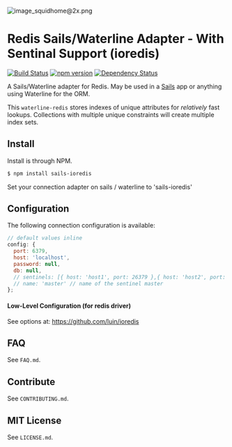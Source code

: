 ![image_squidhome@2x.png](http://i.imgur.com/RIvu9.png)

# Redis Sails/Waterline Adapter - With Sentinal Support (ioredis)
[![Build Status](https://travis-ci.org/balderdashy/sails-redis.svg?branch=master)](https://travis-ci.org/balderdashy/sails-redis)
[![npm version](https://badge.fury.io/js/sails-redis.svg)](http://badge.fury.io/js/sails-redis)
[![Dependency Status](https://david-dm.org/balderdashy/sails-redis.svg)](https://david-dm.org/balderdashy/sails-redis)

A Sails/Waterline adapter for Redis. May be used in a [Sails](https://github.com/balderdashy/sails) app or anything using Waterline for the ORM.

This `waterline-redis` stores indexes of unique attributes for *relatively* fast lookups. Collections with multiple unique constraints will create multiple index sets.


## Install

Install is through NPM.

```bash
$ npm install sails-ioredis
```

Set your connection adapter on sails / waterline to 'sails-ioredis'

## Configuration

The following connection configuration is available:

```javascript
// default values inline
config: {
  port: 6379,
  host: 'localhost',
  password: null,
  db: null,
  // sentinels: [{ host: 'host1', port: 26379 },{ host: 'host2', port: 26379 }, ...]  // array of sentinel servers
  // name: 'master' // name of the sentinel master 
};
```

#### Low-Level Configuration (for redis driver)

See options at: https://github.com/luin/ioredis

## FAQ

See `FAQ.md`.



## Contribute

See `CONTRIBUTING.md`.


## MIT License

See `LICENSE.md`.

